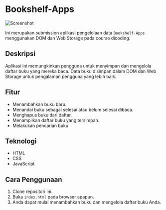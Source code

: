 # Bookshelf-Apps

![Screenshot](https://github.com/RNando1337/Bookshelf-Apps/assets/60562868/87deeca0-0fbe-4357-8eac-c9419e8271cb)

Ini merupakan submission aplikasi pengelolaan data `Bookshelf-Apps` menggunakan DOM dan Web Storage pada course dicoding.

## Deskripsi
Aplikasi ini memungkinkan pengguna untuk menyimpan dan mengelola daftar buku yang mereka baca. Data buku disimpan dalam DOM dan Web Storage untuk pengalaman pengguna yang lebih baik.

## Fitur
- Menambahkan buku baru.
- Menandai buku sebagai selesai atau belum selesai dibaca.
- Menghapus buku dari daftar.
- Menampilkan daftar buku yang tersimpan.
- Melakukan pencarian buku

## Teknologi
- HTML
- CSS
- JavaScript

## Cara Penggunaan
1. Clone repositori ini.
2. Buka `index.html` pada browser apapun.
3. Anda dapat mulai menambahkan buku dan mengelola daftar buku Anda.
